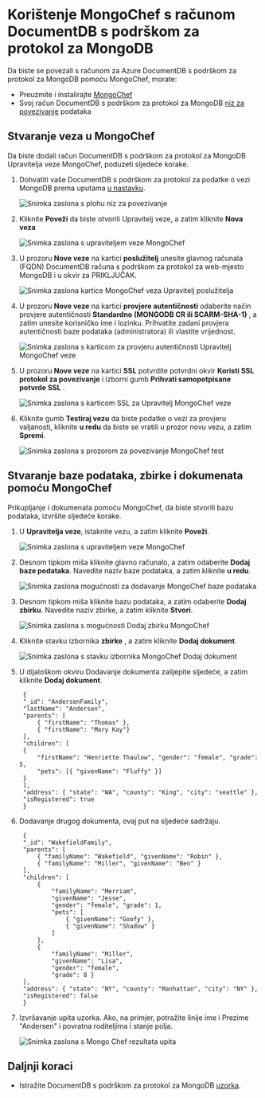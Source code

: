 <properties 
    pageTitle="Korištenje MongoChef s računom DocumentDB s podrškom za protokol za MongoDB | Microsoft Azure" 
    description="Saznajte kako koristiti MongoChef s računom DocumentDB s podrškom za protokol za MongoDB, sada dostupni za pretpregled." 
    keywords="mongochef"
    services="documentdb" 
    authors="AndrewHoh" 
    manager="jhubbard" 
    editor="" 
    documentationCenter=""/>

<tags 
    ms.service="documentdb" 
    ms.workload="data-services" 
    ms.tgt_pltfrm="na" 
    ms.devlang="na" 
    ms.topic="article" 
    ms.date="08/25/2016" 
    ms.author="anhoh"/>

# <a name="use-mongochef-with-a-documentdb-account-with-protocol-support-for-mongodb"></a>Korištenje MongoChef s računom DocumentDB s podrškom za protokol za MongoDB

Da biste se povezali s računom za Azure DocumentDB s podrškom za protokol za MongoDB pomoću MongoChef, morate:

- Preuzmite i instalirajte [MongoChef](http://3t.io/mongochef)
- Svoj račun DocumentDB s podrškom za protokol za MongoDB [niz za povezivanje](documentdb-connect-mongodb-account.md) podataka

## <a name="create-the-connection-in-mongochef"></a>Stvaranje veza u MongoChef  

Da biste dodali račun DocumentDB s podrškom za protokol za MongoDB Upravitelja veze MongoChef, poduzeti sljedeće korake.

1. Dohvatiti vaše DocumentDB s podrškom za protokol za podatke o vezi MongoDB prema uputama [u nastavku](documentdb-connect-mongodb-account.md).

    ![Snimka zaslona s plohu niz za povezivanje](./media/documentdb-mongodb-mongochef/ConnectionStringBlade.png)

2. Kliknite **Poveži** da biste otvorili Upravitelj veze, a zatim kliknite **Nova veza**

    ![Snimka zaslona s upraviteljem veze MongoChef](./media/documentdb-mongodb-mongochef/ConnectionManager.png)
    
2. U prozoru **Nove veze** na kartici **poslužitelj** unesite glavnog računala (FQDN) DocumentDB računa s podrškom za protokol za web-mjesto MongoDB i u okvir za PRIKLJUČAK.
    
    ![Snimka zaslona kartice MongoChef veza Upravitelj poslužitelja](./media/documentdb-mongodb-mongochef/ConnectionManagerServerTab.png)

3. U prozoru **Nove veze** na kartici **provjere autentičnosti** odaberite način provjere autentičnosti **Standardno (MONGODB CR ili SCARM-SHA-1)** , a zatim unesite korisničko ime i lozinku.  Prihvatite zadani provjera autentičnosti baze podataka (administratora) ili vlastite vrijednost.

    ![Snimka zaslona s karticom za provjeru autentičnosti Upravitelj MongoChef veze](./media/documentdb-mongodb-mongochef/ConnectionManagerAuthenticationTab.png)

4. U prozoru **Nove veze** na kartici **SSL** potvrdite potvrdni okvir **Koristi SSL protokol za povezivanje** i izborni gumb **Prihvati samopotpisane potvrde SSL** .

    ![Snimka zaslona s karticom SSL za Upravitelj MongoChef veze](./media/documentdb-mongodb-mongochef/ConnectionManagerSSLTab.png)

5. Kliknite gumb **Testiraj vezu** da biste podatke o vezi za provjeru valjanosti, kliknite **u redu** da biste se vratili u prozor novu vezu, a zatim **Spremi**.

    ![Snimka zaslona s prozorom za povezivanje MongoChef test](./media/documentdb-mongodb-mongochef/TestConnectionResults.png)

## <a name="use-mongochef-to-create-a-database-collection-and-documents"></a>Stvaranje baze podataka, zbirke i dokumenata pomoću MongoChef  

Prikupljanje i dokumenata pomoću MongoChef, da biste stvorili bazu podataka, izvršite sljedeće korake.

1. U **Upravitelja veze**, istaknite vezu, a zatim kliknite **Poveži**.

    ![Snimka zaslona s upraviteljem veze MongoChef](./media/documentdb-mongodb-mongochef/ConnectToAccount.png)

2. Desnom tipkom miša kliknite glavno računalo, a zatim odaberite **Dodaj baze podataka**.  Navedite naziv baze podataka, a zatim kliknite **u redu**.
    
    ![Snimka zaslona mogućnosti za dodavanje MongoChef baze podataka](./media/documentdb-mongodb-mongochef/AddDatabase1.png)

3. Desnom tipkom miša kliknite bazu podataka, a zatim odaberite **Dodaj zbirku**.  Navedite naziv zbirke, a zatim kliknite **Stvori**.

    ![Snimka zaslona s mogućnosti Dodaj zbirku MongoChef](./media/documentdb-mongodb-mongochef/AddCollection.png)

4. Kliknite stavku izbornika **zbirke** , a zatim kliknite **Dodaj dokument**.

    ![Snimka zaslona s stavku izbornika MongoChef Dodaj dokument](./media/documentdb-mongodb-mongochef/AddDocument1.png)

5. U dijaloškom okviru Dodavanje dokumenta zalijepite sljedeće, a zatim kliknite **Dodaj dokument**.

        {
        "_id": "AndersenFamily",
        "lastName": "Andersen",
        "parents": [
            { "firstName": "Thomas" },
            { "firstName": "Mary Kay"}
        ],
        "children": [
        {
            "firstName": "Henriette Thaulow", "gender": "female", "grade": 5,
            "pets": [{ "givenName": "Fluffy" }]
        }
        ],
        "address": { "state": "WA", "county": "King", "city": "seattle" },
        "isRegistered": true
        }

    
6. Dodavanje drugog dokumenta, ovaj put na sljedeće sadržaju.

        {
        "_id": "WakefieldFamily",
        "parents": [
            { "familyName": "Wakefield", "givenName": "Robin" },
            { "familyName": "Miller", "givenName": "Ben" }
        ],
        "children": [
            {
                "familyName": "Merriam", 
                "givenName": "Jesse", 
                "gender": "female", "grade": 1,
                "pets": [
                    { "givenName": "Goofy" },
                    { "givenName": "Shadow" }
                ]
            },
            { 
                "familyName": "Miller", 
                "givenName": "Lisa", 
                "gender": "female", 
                "grade": 8 }
        ],
        "address": { "state": "NY", "county": "Manhattan", "city": "NY" },
        "isRegistered": false
        }

7. Izvršavanje upita uzorka. Ako, na primjer, potražite linije ime i Prezime "Andersen" i povratna roditeljima i stanje polja.

    ![Snimka zaslona s Mongo Chef rezultata upita](./media/documentdb-mongodb-mongochef/QueryDocument1.png)
    

## <a name="next-steps"></a>Daljnji koraci

- Istražite DocumentDB s podrškom za protokol za MongoDB [uzorka](documentdb-mongodb-samples.md).

 
